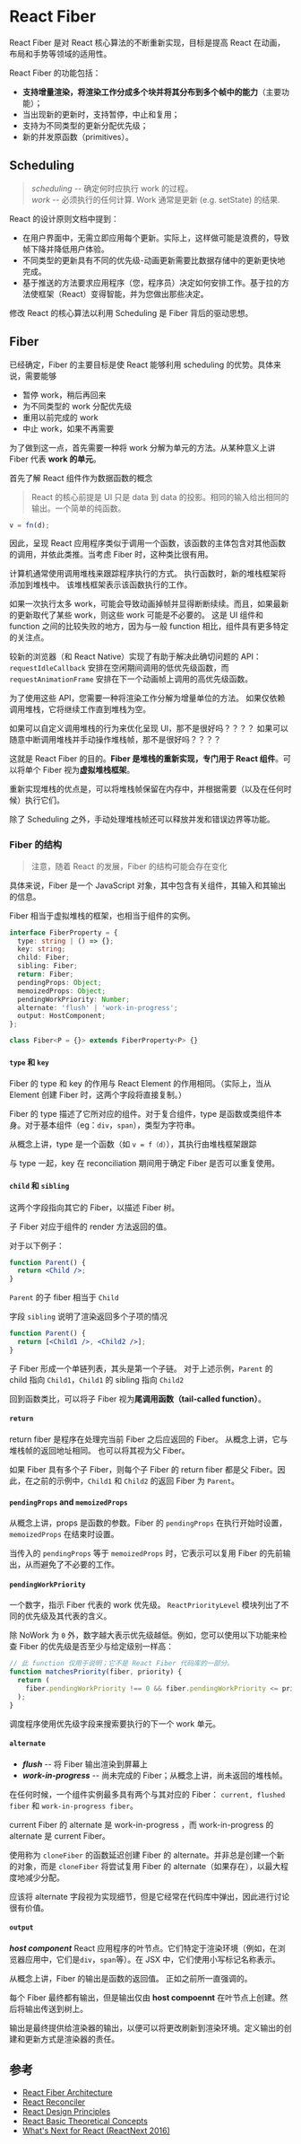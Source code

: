 # React Fiber

React Fiber 是对 React 核心算法的不断重新实现，目标是提高 React 在动画，布局和手势等领域的适用性。

React Fiber 的功能包括：

- **支持增量渲染，将渲染工作分成多个块并将其分布到多个帧中的能力**（主要功能）；
- 当出现新的更新时，支持暂停，中止和复用；
- 支持为不同类型的更新分配优先级；
- 新的并发原函数（primitives）。

## Scheduling

> _scheduling_ -- 确定何时应执行 work 的过程。  
> _work_ -- 必须执行的任何计算. Work 通常是更新 (e.g. setState) 的结果.

React 的设计原则文档中提到：

- 在用户界面中，无需立即应用每个更新。实际上，这样做可能是浪费的，导致帧下降并降低用户体验。
- 不同类型的更新具有不同的优先级-动画更新需要比数据存储中的更新更快地完成。
- 基于推送的方法要求应用程序（您，程序员）决定如何安排工作。基于拉的方法使框架（React）变得智能，并为您做出那些决定。

修改 React 的核心算法以利用 Scheduling 是 Fiber 背后的驱动思想。

## Fiber

已经确定，Fiber 的主要目标是使 React 能够利用 scheduling 的优势。具体来说，需要能够

- 暂停 work，稍后再回来
- 为不同类型的 work 分配优先级
- 重用以前完成的 work
- 中止 work，如果不再需要

为了做到这一点，首先需要一种将 work 分解为单元的方法。从某种意义上讲 Fiber 代表 **work 的单元**。

首先了解 React 组件作为数据函数的概念

> React 的核心前提是 UI 只是 data 到 data 的投影。相同的输入给出相同的输出。一个简单的纯函数。

```js
v = fn(d);
```

因此，呈现 React 应用程序类似于调用一个函数，该函数的主体包含对其他函数的调用，并依此类推。当考虑 Fiber 时，这种类比很有用。

计算机通常使用调用堆栈来跟踪程序执行的方式。
执行函数时，新的堆栈框架将添加到堆栈中。
该堆栈框架表示该函数执行的工作。

如果一次执行太多 work，可能会导致动画掉帧并显得断断续续。而且，如果最新的更新取代了某些 work，则这些 work 可能是不必要的。
这是 UI 组件和 function 之间的比较失败的地方，因为与一般 function 相比，组件具有更多特定的关注点。

较新的浏览器（和 React Native）实现了有助于解决此确切问题的 API：`requestIdleCallback` 安排在空闲期间调用的低优先级函数，而 `requestAnimationFrame` 安排在下一个动画帧上调用的高优先级函数。

为了使用这些 API，您需要一种将渲染工作分解为增量单位的方法。
如果仅依赖调用堆栈，它将继续工作直到堆栈为空。

如果可以自定义调用堆栈的行为来优化呈现 UI，那不是很好吗？？？？
如果可以随意中断调用堆栈并手动操作堆栈帧，那不是很好吗？？？？

这就是 React Fiber 的目的。**Fiber 是堆栈的重新实现，专门用于 React 组件**。可以将单个 Fiber 视为**虚拟堆栈框架**。

重新实现堆栈的优点是，可以将堆栈帧保留在内存中，并根据需要（以及在任何时候）执行它们。

除了 Scheduling 之外，手动处理堆栈帧还可以释放并发和错误边界等功能。

### Fiber 的结构

> 注意，随着 React 的发展，Fiber 的结构可能会存在变化

具体来说，Fiber 是一个 JavaScript 对象，其中包含有关组件，其输入和其输出的信息。

Fiber 相当于虚拟堆栈的框架，也相当于组件的实例。

```ts
interface FiberProperty = {
  type: string | () => {};
  key: string;
  child: Fiber;
  sibling: Fiber;
  return: Fiber;
  pendingProps: Object;
  memoizedProps: Object;
  pendingWorkPriority: Number;
  alternate: 'flush' | 'work-in-progress';
  output: HostComponent;
};

class Fiber<P = {}> extends FiberProperty<P> {}
```

#### `type` 和 `key`

Fiber 的 type 和 key 的作用与 React Element 的作用相同。（实际上，当从 Element 创建 Fiber 时，这两个字段将直接复制。）

Fiber 的 type 描述了它所对应的组件。对于复合组件，type 是函数或类组件本身。对于基本组件（eg：`div`，`span`），类型为字符串。

从概念上讲，type 是一个函数（如 `v = f（d）`），其执行由堆栈框架跟踪

与 type 一起，key 在 reconciliation 期间用于确定 Fiber 是否可以重复使用。

#### `child` 和 `sibling`

这两个字段指向其它的 Fiber，以描述 Fiber 树。

子 Fiber 对应于组件的 render 方法返回的值。

对于以下例子：

```jsx
function Parent() {
  return <Child />;
}
```

`Parent` 的子 fiber 相当于 `Child`

字段 `sibling` 说明了渲染返回多个子项的情况

```jsx
function Parent() {
  return [<Child1 />, <Child2 />];
}
```

子 Fiber 形成一个单链列表，其头是第一个子链。
对于上述示例，`Parent` 的 child 指向 `Child1`，`Child1` 的 sibling 指向 `Child2`

回到函数类比，可以将子 Fiber 视为**尾调用函数（tail-called function）**。

#### `return`

return fiber 是程序在处理完当前 Fiber 之后应返回的 Fiber。
从概念上讲，它与堆栈帧的返回地址相同。
也可以将其视为父 Fiber。

如果 Fiber 具有多个子 Fiber，则每个子 Fiber 的 return fiber 都是父 Fiber。因此，在之前的示例中，`Child1` 和 `Child2` 的返回 Fiber 为 `Parent`。

#### `pendingProps` and `memoizedProps`

从概念上讲，props 是函数的参数。Fiber 的 `pendingProps` 在执行开始时设置，`memoizedProps` 在结束时设置。

当传入的 `pendingProps` 等于 `memoizedProps` 时，它表示可以复用 Fiber 的先前输出，从而避免了不必要的工作。

#### `pendingWorkPriority`

一个数字，指示 Fiber 代表的 work 优先级。 `ReactPriorityLevel` 模块列出了不同的优先级及其代表的含义。

除 NoWork 为 `0` 外，数字越大表示优先级越低。例如，您可以使用以下功能来检查 Fiber 的优先级是否至少与给定级别一样高：

```js
// 此 function 仅用于说明；它不是 React Fiber 代码库的一部分。
function matchesPriority(fiber, priority) {
  return (
    fiber.pendingWorkPriority !== 0 && fiber.pendingWorkPriority <= priority
  );
}
```

调度程序使用优先级字段来搜索要执行的下一个 work 单元。

#### `alternate`

- **_flush_** -- 将 Fiber 输出渲染到屏幕上
- **_work-in-progress_** -- 尚未完成的 Fiber；从概念上讲，尚未返回的堆栈帧。

在任何时候，一个组件实例最多具有两个与其对应的 Fiber： `current, flushed fiber` 和 `work-in-progress fiber`。

current Fiber 的 alternate 是 work-in-progress ，而 work-in-progress 的 alternate 是 current Fiber。

使用称为 `cloneFiber` 的函数延迟创建 Fiber 的 alternate。并非总是创建一个新的对象，而是 `cloneFiber` 将尝试复用 Fiber 的 alternate（如果存在），以最大程度地减少分配。

应该将 alternate 字段视为实现细节，但是它经常在代码库中弹出，因此进行讨论很有价值。

#### `output`

**_host component_** React 应用程序的叶节点。它们特定于渲染环境（例如，在浏览器应用中，它们是`div`，`span`等）。在 JSX 中，它们使用小写标记名称表示。

从概念上讲，Fiber 的输出是函数的返回值。
正如之前所一直强调的。

每个 Fiber 最终都有输出，但是输出仅由 **host compoennt** 在叶节点上创建。然后将输出传送到树上。

输出是最终提供给渲染器的输出，以便可以将更改刷新到渲染环境。定义输出的创建和更新方式是渲染器的责任。

## 参考

- [React Fiber Architecture](https://github.com/acdlite/react-fiber-architecture)
- [React Reconciler](https://github.com/facebook/react/tree/master/packages/react-reconciler)
- [React Design Principles](https://reactjs.org/docs/design-principles.html)
- [React Basic Theoretical Concepts](https://github.com/reactjs/react-basic)
- [What's Next for React (ReactNext 2016)](https://youtu.be/aV1271hd9ew)
